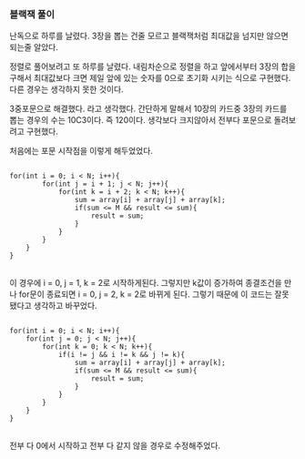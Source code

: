 ### 블랙잭 풀이

난독으로 하루를 날렸다.
3장을 뽑는 건줄 모르고 블랙잭처럼 최대값을 넘지만 않으면 되는줄 알았다.

정렬로 풀어보려고 또 하루를 날렸다.
내림차순으로 정렬을 하고 앞에서부터 3장의 합을 구해서 최대값보다 크면 제일 앞에 있는 숫자를 0으로 초기화 시키는 식으로 구현했다.
다른 경우는 생각하지 못한 것이다.

3중포문으로 해결했다. 라고 생각했다.
간단하게 말해서 10장의 카드중 3장의 카드를 뽑는 경우의 수는 10C3이다. 즉 120이다.
생각보다 크지않아서 전부다 포문으로 돌려보려고 구현했다.

처음에는 포문 시작점을 이렇게 해두었었다.
<pre>
<code>
for(int i = 0; i < N; i++){
        for(int j = i + 1; j < N; j++){
            for(int k = i + 2; k < N; k++){
                sum = array[i] + array[j] + array[k];
                if(sum <= M && result <= sum){
                    result = sum;
                }
            }
        }
    }
}
</code>
</pre>

이 경우에 i = 0, j = 1, k = 2로 시작하게된다.
그렇지만 k값이 증가하여 종결조건을 만나 for문이 종료되면
i = 0, j = 2, k = 2로 바뀌게 된다.
그렇기 때문에 이 코드는 잘못됐다고 생각하고 바꾸었다.

<pre>
<code>
for(int i = 0; i < N; i++){
    for(int j = 0; j < N; j++){
        for(int k = 0; k < N; k++){
            if(i != j && i != k && j != k){
                sum = array[i] + array[j] + array[k];
                if(sum <= M && result <= sum){
                    result = sum;
                }
            }                
        }
    }
}
</code>
</pre>

전부 다 0에서 시작하고 전부 다 같지 않을 경우로 수정해주었다.